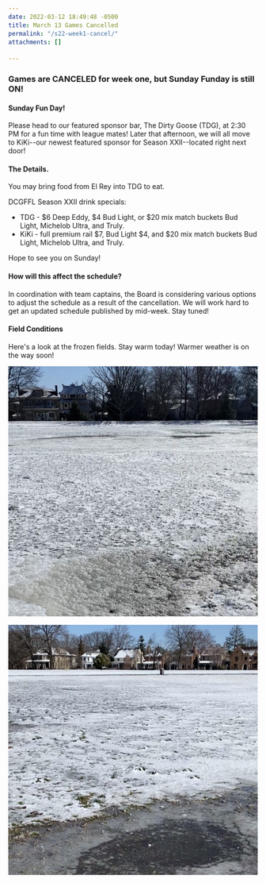 ```yaml
---
date: 2022-03-12 18:49:48 -0500
title: March 13 Games Cancelled
permalink: "/s22-week1-cancel/"
attachments: []

---
```

### Games are CANCELED for week one, but Sunday Funday is still ON!

#### **Sunday Fun Day!**

Please head to our featured sponsor bar, The Dirty Goose (TDG), at 2:30 PM for a fun time with league mates! Later that afternoon, we will all move to KiKi--our newest featured sponsor for Season XXII--located right next door!

#### **The Details.**

You may bring food from El Rey into TDG to eat.

DCGFFL Season XXII drink specials:

* TDG - $6 Deep Eddy, $4 Bud Light, or $20 mix match buckets Bud Light, Michelob Ultra, and Truly.
* KiKi - full premium rail $7, Bud Light $4, and $20 mix match buckets Bud Light, Michelob Ultra, and Truly.

Hope to see you on Sunday!

#### **How will this affect the schedule?**

In coordination with team captains, the Board is considering various options to adjust the schedule as a result of the cancellation.  We will work hard to get an updated schedule published by mid-week.  Stay tuned!

#### **Field Conditions**

Here's a look at the frozen fields.  Stay warm today!  Warmer weather is on the way soon!

![](/img/s22-week1-fields-frozen1.jpeg)

![](/img/s22-week1-fields-frozen2.jpeg)